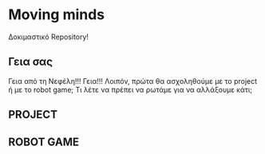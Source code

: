 # Moving minds
Δοκιμαστικό Repository!
## Γεια σας
Γεια από τη Νεφέλη!!!
Γεια!!!
Λοιπόν, πρώτα θα ασχοληθούμε με το project ή με το robot game;
Τι λέτε να πρέπει να ρωτάμε για να αλλάξουμε κάτι;

## PROJECT 



## ROBOT GAME 



